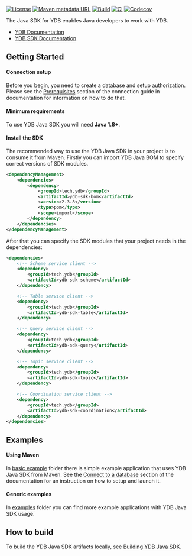 [![License](https://img.shields.io/badge/License-Apache%202.0-blue.svg)](https://github.com/ydb-platform/ydb-java-sdk/blob/master/LICENSE)
[![Maven metadata URL](https://img.shields.io/maven-metadata/v?metadataUrl=https%3A%2F%2Frepo1.maven.org%2Fmaven2%2Ftech%2Fydb%2Fydb-sdk-parent%2Fmaven-metadata.xml)](https://mvnrepository.com/artifact/tech.ydb/ydb-sdk-parent)
[![Build](https://img.shields.io/github/actions/workflow/status/ydb-platform/ydb-java-sdk/build.yaml)](https://github.com/ydb-platform/ydb-java-sdk/actions/workflows/build.yaml)
[![CI](https://img.shields.io/github/actions/workflow/status/ydb-platform/ydb-java-sdk/ci.yaml?label=CI)](https://github.com/ydb-platform/ydb-java-sdk/actions/workflows/ci.yaml)
[![Codecov](https://img.shields.io/codecov/c/github/ydb-platform/ydb-java-sdk)](https://app.codecov.io/gh/ydb-platform/ydb-java-sdk)

The Java SDK for YDB enables Java developers to work with YDB.

* [YDB Documentation][ydb-docs]
* [YDB SDK Documentation][sdk-docs]

## Getting Started

#### Connection setup ####

Before you begin, you need to create a database and setup authorization. Please see the [Prerequisites][prerequisites] section of the connection guide in documentation for information on how to do that.

#### Minimum requirements ####

To use YDB Java SDK you will need **Java 1.8+**.

#### Install the SDK ####

The recommended way to use the YDB Java SDK in your project is to consume it from Maven.
Firstly you can import YDB Java BOM to specify correct versions of SDK modules.

```xml
<dependencyManagement>
    <dependencies>
        <dependency>
            <groupId>tech.ydb</groupId>
            <artifactId>ydb-sdk-bom</artifactId>
            <version>2.3.8</version>
            <type>pom</type>
            <scope>import</scope>
        </dependency>
    </dependencies>
</dependencyManagement>
```

After that you can specify the SDK modules that your project needs in the dependencies:
```xml
<dependencies>
    <!-- Scheme service client -->
    <dependency>
        <groupId>tech.ydb</groupId>
        <artifactId>ydb-sdk-scheme</artifactId>
    </dependency>

    <!-- Table service client -->
    <dependency>
        <groupId>tech.ydb</groupId>
        <artifactId>ydb-sdk-table</artifactId>
    </dependency>

    <!-- Query service client -->
    <dependency>
        <groupId>tech.ydb</groupId>
        <artifactId>ydb-sdk-query</artifactId>
    </dependency>

    <!-- Topic service client -->
    <dependency>
        <groupId>tech.ydb</groupId>
        <artifactId>ydb-sdk-topic</artifactId>
    </dependency>

    <!-- Coordination service client -->
    <dependency>
        <groupId>tech.ydb</groupId>
        <artifactId>ydb-sdk-coordination</artifactId>
    </dependency>
</dependencies>
```

## Examples ##

#### Using Maven ####

In [basic example][basic-example] folder there is simple example application that uses YDB Java SDK from Maven.
See the [Connect to a database][connect-to-a-database] section of the documentation for an instruction on how to setup and launch it.

#### Generic examples ####

In [examples][generic-examples] folder you can find more example applications with YDB Java SDK usage.

## How to build
To build the YDB Java SDK artifacts locally, see [Building YDB Java SDK](BUILD.md).

[ydb-docs]: https://ydb.tech/en/docs
[sdk-docs]: https://ydb.tech/en/docs/reference/ydb-sdk/
[prerequisites]: https://ydb.tech/en/docs/concepts/connect
[connect-to-a-database]: https://ydb.tech/en/docs/reference/ydb-sdk/example/java#init
[basic-example]: https://github.com/ydb-platform/ydb-java-examples/tree/master/basic_example
[generic-examples]: https://github.com/ydb-platform/ydb-java-examples
